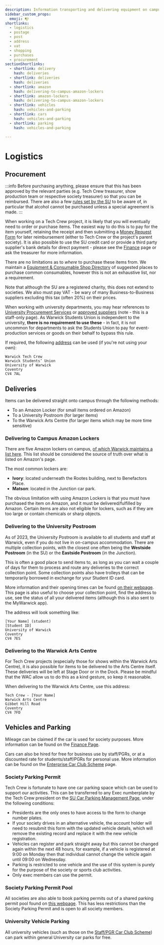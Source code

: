 ```yaml
---
description: Information transporting and delivering equipment on campus
sidebar_custom_props:
  emoji: 📭
shortlinks:
  - logistics
  - postage
  - post
  - address
  - vat
  - shopping
  - purchases
  - procurement
sectionShortlinks:
  - shortlink: delivery
    hash: deliveries
  - shortlink: deliveries
    hash: deliveries
  - shortlink: amazon
    hash: delivering-to-campus-amazon-lockers
  - shortlink: amazon-lockers
    hash: delivering-to-campus-amazon-lockers
  - shortlink: vehicles
    hash: vehicles-and-parking
  - shortlink: cars
    hash: vehicles-and-parking
  - shortlink: parking
    hash: vehicles-and-parking

---
```


# Logistics

## Procurement

:::info
Before purchasing anything, please ensure that this has been approved by the relevant parties (e.g. Tech Crew treasurer,
show production team or respective society treasurer) so that you can be reimbursed. There are also a few
[rules set by the SU](https://www.warwicksu.com/societies-sports/exec-resources/finance/guidelines/) to be aware of,
in particular that alcohol cannot be purchased unless a special agreement is made.
:::

When working on a Tech Crew project, it is likely that you will eventually need to order or purchase items. The easiest
way to do this is to pay for the item yourself, retaining the receipt and then submitting a
[Money Request Form](../07-finance/index.md) for later reimbursement (either to Tech Crew or the project's parent
society). It is also possible to use the SU credit card or provide a third party supplier's bank details for direct
payment - please see the [Finance](../07-finance/index.md) page or ask the treasurer for more information.

There are no limitations as to *where* to purchase these items from. We maintain a
[Equipment & Consumable Shop Directory](../../06-directories/03-shops/index.md) of suggested places to purchase common
consumables, however this is not an exhaustive list, nor a requirement.

Note that although the SU are a registered charity, this does not extend to societies. We also must pay VAT - be wary
of many Business-to-Business suppliers excluding this tax (often 20%) on their prices.

When working with university departments, you may hear references to
[University Procurement Services](https://warwick.ac.uk/services/finance/procurement_and_insurance/) or
[approved suppliers](https://warwick.ac.uk/services/finance/procurement_and_insurance/whatisapprovedsupplier/) (note -
this is a staff-only page). As Warwick Students Union is independent to the university, **there is no requirement to
use these** - in fact, it is not uncommon for departments to ask the Students Union to pay for event-production
services or goods on their behalf to bypass this rule.

If required, the following [address](https://www.warwicksu.com/your-union/contact/) can be used (if you're not using
your own):

```
Warwick Tech Crew
Warwick Students’ Union
University of Warwick
Coventry
CV4 7AL
```

## Deliveries

Items can be delivered straight onto campus through the following methods:

* To an Amazon Locker (for small items ordered on Amazon)
* To a University Postroom (for larger items)
* To the Warwick Arts Centre (for larger items which may be more time sensitive)

### Delivering to Campus Amazon Lockers

There are five Amazon lockers on campus,
[of which Warwick maintains a list here](https://warwick.ac.uk/services/foodgroup/shops/amazon/). This list should be
considered the source of truth over what is listed on Amazon's page.

The most common lockers are:

* **Ivory**: located underneath the Rootes building, next to Benefactors Place.
* **Matson**: located in the Junction car park.

The obvious limitation with using Amazon Lockers is that you must have purchased the item on Amazon, and it must be
delivered/fulfilled by Amazon. Certain items are also not eligible for lockers, such as if they are too large or
contain chemicals or sharp objects.

### Delivering to the University Postroom

As of 2023, the University Postroom is available to all students and staff at Warwick, even if you do not live in
on-campus accommodation. There are multiple collection points, with the closest one often being the
**Westside Postroom** (in the SU) or the **Eastside Postroom** (in the Junction).

This is often a good place to send items to, as long as you can wait a couple of days for them to process and route any
deliveries to the correct collection point. Some collection points also have trolleys that can be temporarily borrowed
in exchange for your Student ID card.

More information and their opening times can be found [on their webpage](https://postroom.warwick.ac.uk/). This page is
also useful to choose your collection point, find the address to use, see the status of all your delivered items
(although this is also sent to the MyWarwick app).

The address will look something like:

```
[Your Name] (student)
[Student ID]
University of Warwick
Coventry
CV4 7ES
```

### Delivering to the Warwick Arts Centre

For Tech Crew projects (especially those for shows within the Warwick Arts Centre), it is also possible for items to be
delivered to the Arts Centre itself. These deliveries will be left at Stage Door or in the Dock. Please be mindful that
the WAC allow us to do this as a kind gesture, so keep it reasonable.

When delivering to the Warwick Arts Centre, use this address:

```
Tech Crew - [Your Name]
Warwick Arts Centre
Gibbet Hill Road
Coventry
CV4 7FD
```

## Vehicles and Parking

Mileage can be claimed if the car is used for society purposes. More information can be found on the
[Finance Page](../07-finance/index.md).

Cars can also be hired for free for business use by staff/PGRs, or at a discounted rate for students/staff/PGRs for
personal use. More information can be found on the [Enterprise Car Club Scheme](./car-scheme.md) page.

### Society Parking Permit

Tech Crew is fortunate to have one car parking space which can be used to support our activities. This can be
transferred to any Exec numberplate by the Tech Crew president on the
[SU Car Parking Management Page](https://warwick.ac.uk/about/campus-journey/car-parking/su/societiesandsports/), under
the following conditions:

* Presidents are the only ones to have access to the form to change number plates.
* If your society drives in an alternative vehicle, the account holder will need to resubmit this form with the updated
  vehicle details, which will remove the existing record and replace it with the new vehicle registration.
* Vehicles can register and park straight away but this cannot be changed again within the next 48 hours, for example,
  if a vehicle is registered at 9:00 on Monday then that individual cannot change the vehicle again until 09:00 on
  Wednesday.
* Parking is restricted to one vehicle and the use of this system is purely for the purpose of the society or sports
  club activities.
* Only exec members can use the permit.

### Society Parking Permit Pool

All societies are also able to book parking permits out of a shared parking permit pool found on
[this webpage](https://warwick.ac.uk/about/campus-journey/car-parking/pool_permits/). This has less restrictions
than the Society Parking Permit and is open to all society members.

### University Vehicle Parking

All university vehicles (such as those on the [Staff/PGR Car Club Scheme](./car-scheme.md)) can park within general
University car parks for free.

